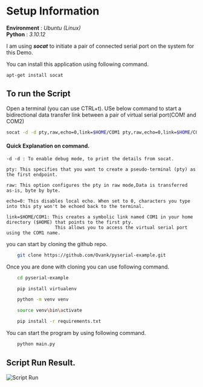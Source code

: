 # Setup Information


**Environment** : *Ubuntu (Linux)*\
**Python** : *3.10.12*

I am using  ***socat*** to initiate a pair of connected serial port on the system for this Demo.


You can install this application using following command. 
```
apt-get install socat
```

## To run the Script

Open a terminal (you can use CTRL+t). USe below command to start a bidirectional data transfer link between a pair of virtual serial port(COM! and COM2)

```bash
socat -d -d pty,raw,echo=0,link=$HOME/COM1 pty,raw,echo=0,link=$HOME/COM2
```

#### Quick Explanation on command. 

    
    -d -d : To enable debug mode, to print the details from socat.

    pty: This specifies that you want to create a pseudo-terminal (pty) as the first endpoint.  

    raw: This option configures the pty in raw mode,Data is transferred as-is, byte by byte.

    echo=0: This disables local echo. When set to 0, characters you type into this pty won't be echoed back to the terminal.

    link=$HOME/COM1: This creates a symbolic link named COM1 in your home directory ($HOME) that points to the first pty. 
                      This allows you to access the virtual serial port using the COM1 name.


you can start by cloning the github repo.
```bash
    git clone https://github.com/Ovank/pyserial-example.git
```

Once you are done with cloning you can use following command.
```bash
    cd pyserial-example

    pip install virtualenv

    python -m venv venv

    source venv\bin\activate

    pip install -r requirements.txt
```

You can start the program by using following command.

```bash
    python main.py
```

## Script Run Result.
![Script Run](./asset/output.gif)


